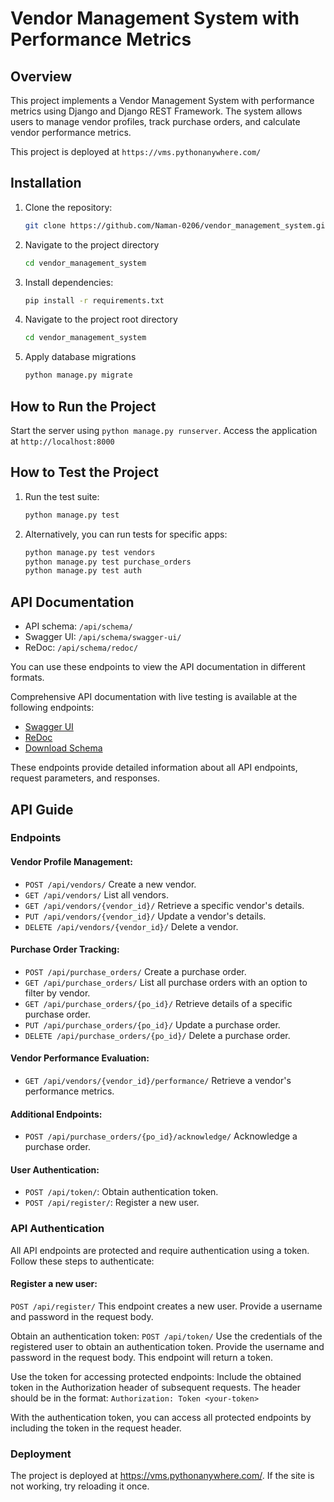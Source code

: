 # Vendor Management System with Performance Metrics

## Overview

This project implements a Vendor Management System with performance metrics using Django and Django REST Framework. The system allows users to manage vendor profiles, track purchase orders, and calculate vendor performance metrics.

This project is deployed at `https://vms.pythonanywhere.com/`

## Installation

1. Clone the repository:
   ```bash
   git clone https://github.com/Naman-0206/vendor_management_system.git
   ```
2. Navigate to the project directory

   ```bash
   cd vendor_management_system
   ```

3. Install dependencies:
   ```bash
   pip install -r requirements.txt
   ```
4. Navigate to the project root directory

   ```bash
   cd vendor_management_system
   ```

5. Apply database migrations
   ```bash
   python manage.py migrate
   ```

## How to Run the Project

Start the server using `python manage.py runserver`.
Access the application at `http://localhost:8000`

## How to Test the Project

1. Run the test suite:
   ```bash
   python manage.py test
   ```
2. Alternatively, you can run tests for specific apps:
   ```bash
   python manage.py test vendors
   python manage.py test purchase_orders
   python manage.py test auth
   ```

## API Documentation

- API schema: `/api/schema/`
- Swagger UI: `/api/schema/swagger-ui/`
- ReDoc: `/api/schema/redoc/`

You can use these endpoints to view the API documentation in different formats.

Comprehensive API documentation with live testing is available at the following endpoints:

- [Swagger UI](https://vms.pythonanywhere.com/api/schema/swagger-ui/#/)
- [ReDoc](https://vms.pythonanywhere.com/api/schema/redoc/)
- [Download Schema](https://vms.pythonanywhere.com/api/schema/)

These endpoints provide detailed information about all API endpoints, request parameters, and responses.

## API Guide

### Endpoints

#### Vendor Profile Management:

- `POST /api/vendors/` Create a new vendor.
- `GET /api/vendors/` List all vendors.
- `GET /api/vendors/{vendor_id}/` Retrieve a specific vendor's details.
- `PUT /api/vendors/{vendor_id}/` Update a vendor's details.
- `DELETE /api/vendors/{vendor_id}/` Delete a vendor.

#### Purchase Order Tracking:

- `POST /api/purchase_orders/` Create a purchase order.
- `GET /api/purchase_orders/` List all purchase orders with an option to filter by vendor.
- `GET /api/purchase_orders/{po_id}/` Retrieve details of a specific purchase order.
- `PUT /api/purchase_orders/{po_id}/` Update a purchase order.
- `DELETE /api/purchase_orders/{po_id}/` Delete a purchase order.

#### Vendor Performance Evaluation:

- `GET /api/vendors/{vendor_id}/performance/` Retrieve a vendor's performance metrics.

#### Additional Endpoints:

- `POST /api/purchase_orders/{po_id}/acknowledge/` Acknowledge a purchase order.

#### User Authentication:

- `POST /api/token/`: Obtain authentication token.
- `POST /api/register/`: Register a new user.

### API Authentication

All API endpoints are protected and require authentication using a token. Follow these steps to authenticate:

#### Register a new user:

`POST /api/register/`
This endpoint creates a new user. Provide a username and password in the request body.

Obtain an authentication token:
`POST /api/token/`
Use the credentials of the registered user to obtain an authentication token. Provide the username and password in the request body. This endpoint will return a token.

Use the token for accessing protected endpoints:
Include the obtained token in the Authorization header of subsequent requests. The header should be in the format:
`Authorization: Token <your-token>`

With the authentication token, you can access all protected endpoints by including the token in the request header.

### Deployment

The project is deployed at https://vms.pythonanywhere.com/. If the site is not working, try reloading it once.
